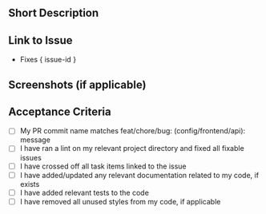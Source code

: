 ## Short Description 

## Link to Issue
- Fixes { issue-id }
## Screenshots (if applicable)

## Acceptance Criteria

- [ ] My PR commit name matches feat/chore/bug: (config/frontend/api): <verb> message
- [ ] I have ran a lint on my relevant project directory and fixed all fixable issues  
- [ ] I have crossed off all task items linked to the issue
- [ ] I have added/updated any relevant documentation related to my code, if exists
- [ ] I have added relevant tests to the code
- [ ] I have removed all unused styles from my code, if applicable
